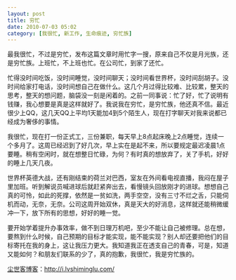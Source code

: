 ```yaml
---
layout: post
title: 穷忙
date: 2010-07-03 05:02
category: [我很忙, 新工作, 生命痕迹, 穷忙族]
---
```

最我很忙，不过是穷忙，发布这篇文章时用忙字一搜，原来自己不仅是月光族，还是穷忙族。上班忙，不上班也忙。在公司忙，到家了还忙。

忙得没时间吃饭，没时间睡觉，没时间聊天；没时间看世界杯，没时间刮胡子。没时间给家打电话，没时间想自己在做什么。这几个月过得比较难、比较累，整天的思考，整天的想问题，脑袋没一刻是闲着的。之前一同事说：忙了好，忙了说明有钱赚，我心想要是真是这样就好了。我说我在穷忙，是穷忙族，他还真不信。最近很少上QQ，这几天QQ上平均1天能加4到5个陌生人，现在打字聊天对我来说都已经成为奢侈的事情。

我很忙，现在打一份正式工，三份兼职，每天早上8点起床晚上2点睡觉，连续一个多月了。这周已经迟到了好几次，早上实在是起不来，所以要规定最迟凌晨1点要睡。稍有空闲时，就在想整日忙碌，为何？有时真的想放弃了，关了手机，好好的睡上几天几夜。

世界杯英德大战，还有刚结束的荷兰对巴西，室友在外间看电视直播，我闷在屋子里加班。听到解说员喊进球后就赶紧奔出去，看慢镜头回放刚才的进球。想想自己真的可怜，如此的死撑，依然是一贫如洗，两手空空，没有三寸不烂之舌，只能伺机而动，无奈，无奈。公司这周开始双休，真是天大的好消息，这样就还能稍微缓冲一下，放下所有的思想，好好的睡一觉。

要开始学着提升办事效率，做不到日理万机吧，至少不能让自己被修理。总在想，要熬到什么时候，自己预期的目标才能实现，能不能实现？别人却还要把他们的目标寄托在我的身上，这让我压力更大。我知道我正在透支自己的青春，可是，知道又能如何？和朋友们联系的少了，真的抱歉，我很忙，我是穷忙族的。 

<a href="http://i.lvshiminglu.com/">尘世客博客</a>：<a href="http://i.lvshiminglu.com/">http://i.lvshiminglu.com/</a>

